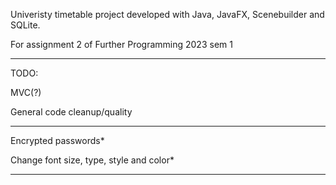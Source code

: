 Univeristy timetable project developed with Java, JavaFX, Scenebuilder and SQLite. 

For assignment 2 of Further Programming 2023 sem 1
***

TODO:

MVC(?)

General code cleanup/quality


***
Encrypted passwords*

Change font size, type, style and color*
***
